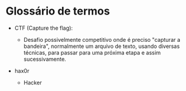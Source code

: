 # Glossário de termos 

- CTF (Capture the flag): 
  - Desafio possivelmente competitivo onde é preciso "capturar a bandeira", normalmente um arquivo de texto, usando diversas técnicas, para passar para uma próxima etapa e assim sucessivamente.

- hax0r
  - Hacker
